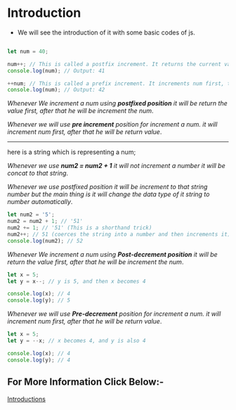 # Introduction

* We will see the introduction of it with some basic codes of js.

```Javascript

let num = 40;

num++; // This is called a postfix increment. It returns the current value (40), then increments num.
console.log(num); // Output: 41

++num; // This is called a prefix increment. It increments num first, then returns the new value.
console.log(num); // Output: 42
```

_Whenever We increment a num using __postfixed position__ it will be return the value first, after that he will be increment the num_.

_Whenever we will use __pre increment__ position for increment a num. it will increment num first, after that he will be return value_.

---
here is a string which is representing a num;

_Whenever we use __num2 = num2 + 1__ it will not increment a number it will be concat to that string_.

_Whenever we use postfixed position it will be increment to that string number but the main thing is it will change the data type of it string to number automatically_.

```Javascript
let num2 = '5';
num2 = num2 + 1; // '51'
num2 += 1; // '51' (This is a shorthand trick)
num2++; // 51 (coerces the string into a number and then increments it)
console.log(num2); // 52
```

_Whenever We increment a num using __Post-decrement position__ it will be return the value first, after that he will be increment the num_.

``` javascript
let x = 5;
let y = x--; // y is 5, and then x becomes 4

console.log(x); // 4
console.log(y); // 5
```

_Whenever we will use __Pre-decrement__ position for increment a num. it will increment num first, after that he will be return value_.
``` javascript
let x = 5;
let y = --x; // x becomes 4, and y is also 4

console.log(x); // 4
console.log(y); // 4
```
## For More Information Click Below:-

[Introductions](../js/1-Introduction/)